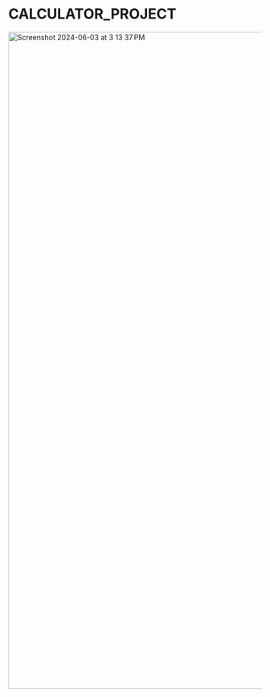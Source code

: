 # CALCULATOR_PROJECT

<img width="1306" alt="Screenshot 2024-06-03 at 3 13 37 PM" src="https://github.com/dinosaur21/CALCULATOR_PROJECT/assets/140154294/a5af5c76-243f-4125-9b4e-2c32bb8ca4ca">
